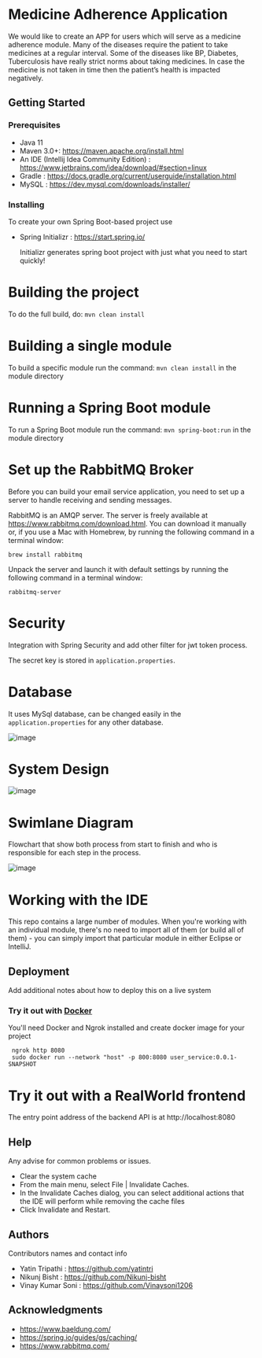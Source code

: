Medicine Adherence Application 
===

We would like to create an APP for users which will serve as a medicine adherence module. 
Many of the diseases require the patient to take medicines at a regular interval. Some of the diseases like BP, Diabetes, Tuberculosis have really strict norms about taking medicines. In case the medicine is not taken in time then the patient’s health is impacted negatively. 

## Getting Started

### Prerequisites

* Java 11
* Maven 3.0+: https://maven.apache.org/install.html
* An IDE (Intellij Idea Community Edition) : https://www.jetbrains.com/idea/download/#section=linux
* Gradle : https://docs.gradle.org/current/userguide/installation.html
* MySQL : https://dev.mysql.com/downloads/installer/

### Installing
To create your own Spring Boot-based project use
* Spring Initializr : https://start.spring.io/

  Initializr generates spring boot project with just what you need to start quickly!


Building the project
====================
To do the full build, do: `mvn clean install`

Building a single module
====================
To build a specific module run the command: `mvn clean install` in the module directory


Running a Spring Boot module
====================
To run a Spring Boot module run the command: `mvn spring-boot:run` in the module directory

# Set up the RabbitMQ Broker

Before you can build your email service application, you need to set up a server to handle receiving and sending messages.

RabbitMQ is an AMQP server. The server is freely available at https://www.rabbitmq.com/download.html. You can download it manually or, if you use a Mac with Homebrew, by running the following command in a terminal window:

``brew install rabbitmq``

Unpack the server and launch it with default settings by running the following command in a terminal window:

`rabbitmq-server`

# Security

Integration with Spring Security and add other filter for jwt token process.

The secret key is stored in `application.properties`.

# Database

It uses MySql database, can be changed easily in the `application.properties` for any other database.

![image](https://user-images.githubusercontent.com/87442611/163925477-0577d74c-bb94-4cea-8272-78ac08511dba.png)

# System Design

![image](https://user-images.githubusercontent.com/87442611/163925548-f720f455-d59c-43c3-be05-97508feae6e2.png)

# Swimlane Diagram

Flowchart that show both process from start to finish and who is responsible for each step in the process.

![image](https://user-images.githubusercontent.com/87442611/163925587-7b97d4f6-18a5-4c12-92fd-f7bea19992f9.png)


Working with the IDE
====================
This repo contains a large number of modules.
When you're working with an individual module, there's no need to import all of them (or build all of them) - you can simply import that particular module in either Eclipse or IntelliJ. 

## Deployment

Add additional notes about how to deploy this on a live system
### Try it out with [Docker](https://www.docker.com/)

You'll need Docker and Ngrok installed and create docker image for your project
        
     ngrok http 8080
     sudo docker run --network "host" -p 800:8080 user_service:0.0.1-SNAPSHOT

# Try it out with a RealWorld frontend

The entry point address of the backend API is at http://localhost:8080

## Help

Any advise for common problems or issues.

* Clear the system cache﻿
* From the main menu, select File | Invalidate Caches.
* In the Invalidate Caches dialog, you can select additional actions that the IDE will perform while removing the cache files
* Click Invalidate and Restart.

## Authors

Contributors names and contact info

* Yatin Tripathi : https://github.com/yatintri
* Nikunj Bisht : https://github.com/Nikunj-bisht
* Vinay Kumar Soni : https://github.com/Vinaysoni1206

## Acknowledgments

* https://www.baeldung.com/
* https://spring.io/guides/gs/caching/
* https://www.rabbitmq.com/


